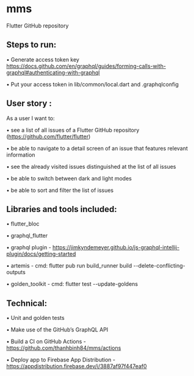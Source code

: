 # mms

Flutter GitHub repository

## Steps to run:
• Generate access token key https://docs.github.com/en/graphql/guides/forming-calls-with-graphql#authenticating-with-graphql

• Put your access token in lib/common/local.dart and .graphqlconfig

## User story :
As a user I want to:

• see a list of all issues of a Flutter GitHub repository (https://github.com/flutter/flutter)

• be able to navigate to a detail screen of an issue that features relevant information

• see the already visited issues distinguished at the list of all issues

• be able to switch between dark and light modes

• be able to sort and filter the list of issues

## Libraries and tools included:
• flutter_bloc

• graphql_flutter

• graphql plugin - https://jimkyndemeyer.github.io/js-graphql-intellij-plugin/docs/getting-started

• artemis - cmd: flutter pub run build_runner build --delete-conflicting-outputs 

• golden_toolkit - cmd: flutter test --update-goldens

## Technical:
• Unit and golden tests

• Make use of the GitHub’s GraphQL API

• Build a CI on GitHub Actions - https://github.com/thanhbinh84/mms/actions

• Deploy app to Firebase App Distribution - https://appdistribution.firebase.dev/i/3887af97f447eaf0

